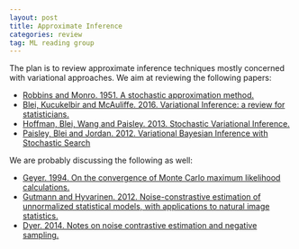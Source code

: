 ```yaml
---
layout: post
title: Approximate Inference
categories: review
tag: ML reading group
---
```



The plan is to review approximate inference techniques mostly concerned with variational approaches.
We aim at reviewing the following papers:

* [Robbins and Monro. 1951. A stochastic approximation method.](https://www.jstor.org/stable/2236626?seq=1#page_scan_tab_contents)
* [Blei, Kucukelbir and McAuliffe. 2016. Variational Inference: a review for statisticians.](https://arxiv.org/abs/1601.00670)
* [Hoffman, Blei, Wang and Paisley. 2013. Stochastic Variational Inference.](http://www.columbia.edu/~jwp2128/Papers/HoffmanBleiWangPaisley2013.pdf)
* [Paisley, Blei and Jordan. 2012. Variational Bayesian Inference with Stochastic Search](http://www.columbia.edu/~jwp2128/Papers/PaisleyBleiJordan2012b.pdf)


We are probably discussing the following as well:

* [Geyer. 1994. On the convergence of Monte Carlo maximum likelihood calculations.](https://www2.stat.duke.edu/~scs/Courses/Stat376/Papers/GibbsFieldEst/GeyerConvergeMCMaxLik1994.pdf)
* [Gutmann and Hyvarinen. 2012. Noise-constrastive estimation of unnormalized statistical models, with applications to natural image statistics.](http://www.jmlr.org/papers/volume13/gutmann12a/gutmann12a.pdf)
* [Dyer. 2014. Notes on noise contrastive estimation and negative sampling.](http://arxiv.org/pdf/1410.8251v1.pdf)

